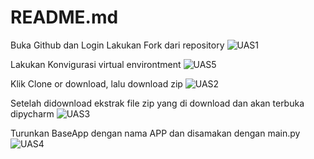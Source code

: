 # README.md
Buka Github dan Login
Lakukan Fork dari repository 
![UAS1](https://user-images.githubusercontent.com/46735232/55852452-4c47d780-5b87-11e9-8630-687cf85fc7af.JPG)

Lakukan Konvigurasi virtual environtment
![UAS5](https://user-images.githubusercontent.com/46735232/55853044-9336cc80-5b89-11e9-9639-da474a2d0aaf.jpg)

Klik Clone or download, lalu download zip
![UAS2](https://user-images.githubusercontent.com/46735232/55852456-4e119b00-5b87-11e9-81c1-f7d2892d42fe.JPG)

Setelah didownload ekstrak file zip yang di download dan akan terbuka dipycharm
![UAS3](https://user-images.githubusercontent.com/46735232/55852460-4fdb5e80-5b87-11e9-9afa-df5adf17af6d.JPG)

Turunkan BaseApp dengan nama APP dan disamakan dengan main.py
![UAS4](https://user-images.githubusercontent.com/46735232/55852819-a85f2b80-5b88-11e9-9755-87afa4fa7b76.JPG)

